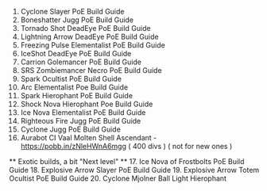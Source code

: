 1. Cyclone Slayer PoE Build Guide               
2. Boneshatter Jugg  PoE Build Guide
3. Tornado Shot DeadEye PoE Build Guide         
4. Lightning Arrow DeadEye PoE Build Guide
5. Freezing Pulse Elementalist PoE Build Guide  
6. IceShot DeadEye PoE Build Guide
7. Carrion Golemancer PoE Build Guide
8. SRS Zombiemancer Necro PoE Build Guide       
9. Spark Ocultist PoE Build Guide
10. Arc Elementalist Poe Build Guide            
11. Spark Hierophant PoE Build Guide
12. Shock Nova Hierophant Poe Build Guide
13. Ice Nova Elementalist PoE Build Guide
14. Righteous Fire Jugg PoE Build Guide
15. Cyclone Jugg PoE Build Guide               
16. Aurabot CI Vaal Molten Shell Ascendant      - https://pobb.in/zNleHWnA6mgg ( 400 divs ) ( not for new ones )

** Exotic builds, a bit "Next level" **
17. Ice Nova of Frostbolts PoE Build Guide
18. Explosive Arrow Slayer PoE Build Guide
19. Explosive Arrow Totem Ocultist PoE Build Guide
20. Cyclone Mjolner Ball Light Hierophant
